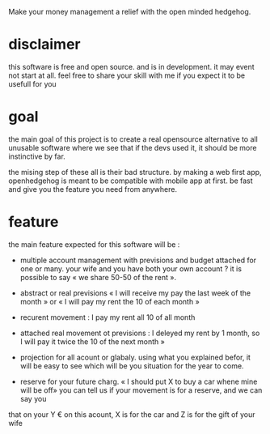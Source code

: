 Make your money management a relief with the open minded hedgehog.

# disclaimer

this software is free and open source. and is in development. it may event not
start at all. feel free to share your skill with me if you expect it to
be usefull for you

# goal

the main goal of this project is to create a real opensource alternative
to all unusable software where we see that if the devs used it, it should be
more instinctive by far.

the mising step of these all is their bad structure. by making a web first
app, openhedgehog is meant to be compatible with mobile app at first. be
fast and give you the feature you need from anywhere.
 
 
 # feature
 
 the main feature expected for this software will be : 
 
 - multiple account management with previsions and budget attached for one
 or many. your wife and you have both your own account ? it is possible to say
 « we share 50-50 of the rent ».
 
 - abstract or real previsions 
   « I will receive my pay the last week of the month » or « I will pay my
    rent the 10 of each month »
    
 - recurent movement : I pay my rent all 10 of all month
 - attached real movement ot previsions : I deleyed my rent by 1 month, so I will pay it
 twice the 10 of the next month »
 
 - projection for all acount or glabaly. using what you explained befor, it will
 be easy to see which will be you situation for the year to come. 
 
 - reserve for your future charg. « I should put X to buy a car whene mine will be off»
  you can tell us if your movement is for a reserve, and we can say you 
  
  that on your Y € on this acount, X is for the car and Z is for the gift of your wife 